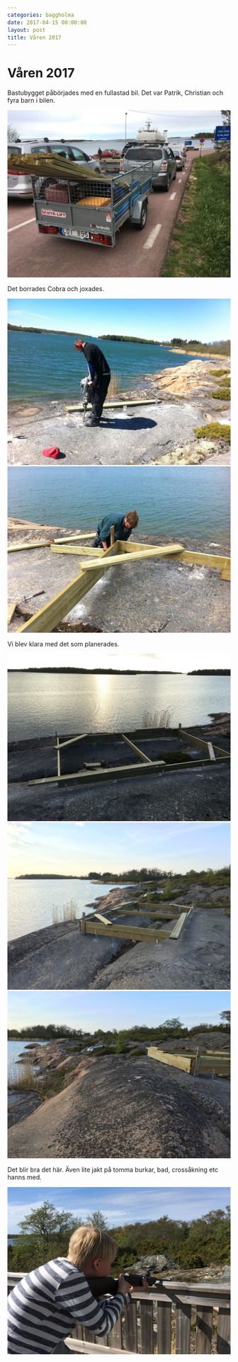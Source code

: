 ```yaml
---
categories: baggholma
date: 2017-04-15 00:00:00
layout: post
title: Våren 2017
---
```


# Våren 2017


Bastubygget påbörjades med en fullastad bil. Det var Patrik, Christian och fyra barn i bilen.

![](/assets/161387831066_0.jpg)

Det borrades Cobra och joxades.

![](/assets/161387831066_1.jpg)
![](/assets/161387831066_2.jpg)

Vi blev klara med det som planerades.

![](/assets/161387831066_3.jpg)
![](/assets/161387831066_4.jpg)
![](/assets/161387831066_5.jpg)

Det blir bra det här. Även lite jakt på tomma burkar, bad, crossåkning etc hanns med.

![](/assets/161387831066_6.jpg)